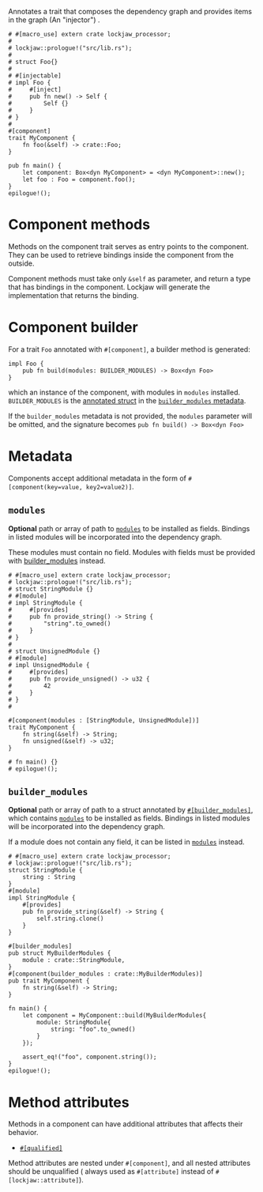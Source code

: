 Annotates a trait that composes the dependency graph and provides items in the graph (An "injector")
.

```
# #[macro_use] extern crate lockjaw_processor;
#
# lockjaw::prologue!("src/lib.rs");
# 
# struct Foo{}
#
# #[injectable]
# impl Foo {
#     #[inject]
#     pub fn new() -> Self {
#         Self {}
#     }
# }
#
#[component]
trait MyComponent {
    fn foo(&self) -> crate::Foo;
}

pub fn main() {
    let component: Box<dyn MyComponent> = <dyn MyComponent>::new();
    let foo : Foo = component.foo();
}
epilogue!();
```

# Component methods

Methods on the component trait serves as entry points to the component. They can be used to retrieve
bindings inside the component from the outside.

Component methods must take only `&self` as parameter, and return a type that has bindings in the
component. Lockjaw will generate the implementation that returns the binding.

# Component builder

For a trait `Foo` annotated with `#[component]`, a builder method is generated:

```ignore
impl Foo {
    pub fn build(modules: BUILDER_MODULES) -> Box<dyn Foo>
}
```

which an instance of the component, with modules in `modules` installed.
`BUILDER_MODULES` is the [annotated struct](builder_modules) in the
[`builder_modules` metadata](#modules).

If the `builder_modules` metadata is not provided, the `modules` parameter will be omitted, and the
signature becomes `pub fn build() -> Box<dyn Foo>`

# Metadata

Components accept additional metadata in the form of `#[component(key=value, key2=value2)]`.

## `modules`

**Optional** path or array of path to
[`modules`](module) to be installed as fields. Bindings in listed modules will be incorporated into
the dependency graph.

These modules must contain no field. Modules with fields must be provided with
[builder_modules](#builder_modules) instead.

```
# #[macro_use] extern crate lockjaw_processor;
# lockjaw::prologue!("src/lib.rs");
# struct StringModule {}
# #[module]
# impl StringModule {
#     #[provides]
#     pub fn provide_string() -> String {
#         "string".to_owned()
#     }
# }
#
# struct UnsignedModule {}
# #[module]
# impl UnsignedModule {
#     #[provides]
#     pub fn provide_unsigned() -> u32 {
#         42
#     }
# }
#

#[component(modules : [StringModule, UnsignedModule])]
trait MyComponent {
    fn string(&self) -> String;
    fn unsigned(&self) -> u32;
}

# fn main() {}
# epilogue!();
```

## `builder_modules`

**Optional** path or array of path to a struct annotated by
[`#[builder_modules]`](builder_modules), which contains
[`modules`](module) to be installed as fields. Bindings in listed modules will be incorporated into
the dependency graph.

If a module does not contain any field, it can be listed in [`modules`](#modules) instead.

```
# #[macro_use] extern crate lockjaw_processor;
# lockjaw::prologue!("src/lib.rs");
struct StringModule {
    string : String
}
#[module]
impl StringModule {
    #[provides]
    pub fn provide_string(&self) -> String {
        self.string.clone()
    }
}

#[builder_modules]
pub struct MyBuilderModules {
    module : crate::StringModule,
}
#[component(builder_modules : crate::MyBuilderModules)]
pub trait MyComponent {
    fn string(&self) -> String;
}

fn main() {
    let component = MyComponent::build(MyBuilderModules{
        module: StringModule{
            string: "foo".to_owned()
        }
    });
    
    assert_eq!("foo", component.string());
}
epilogue!();
```

# Method attributes

Methods in a component can have additional attributes that affects their behavior.

* [`#[qualified]`](component_attributes::qualified)

Method attributes are nested under `#[component]`, and all nested attributes should be unqualified (
always used as `#[attribute]` instead of `#[lockjaw::attribute]`).